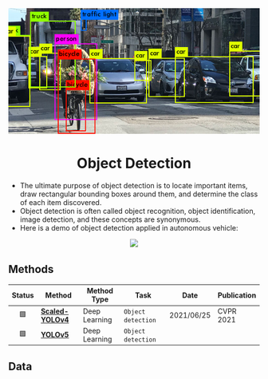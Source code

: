 <div align="center">
<img width="800" src="../../data/images/object_detection.png">

Object Detection
=============================

</div>

- The ultimate purpose of object detection is to locate important items, draw rectangular bounding boxes around them, and determine the class of each item discovered.
- Object detection is often called object recognition, object identification, image detection, and these concepts are synonymous.
- Here is a demo of object detection applied in autonomous vehicle:
<div align="center">
	<img height="200" src="../../data/images/object_detection_01.gif">
</div>


## Methods

| Status | Method                                | Method Type   | Task               | Date       | Publication |
|:------:|---------------------------------------|---------------|--------------------|------------|-------------|
|   🟩   | [**Scaled-YOLOv4**](scaled_yolov4.md) | Deep Learning | `Object detection` | 2021/06/25 | CVPR 2021   |
|   🟩   | [**YOLOv5**](yolov5.md)               | Deep Learning | `Object detection` |            |             |


## Data
